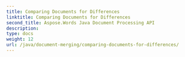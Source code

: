 ```yaml
---
title: Comparing Documents for Differences
linktitle: Comparing Documents for Differences
second_title: Aspose.Words Java Document Processing API
description: 
type: docs
weight: 12
url: /java/document-merging/comparing-documents-for-differences/
---
```

